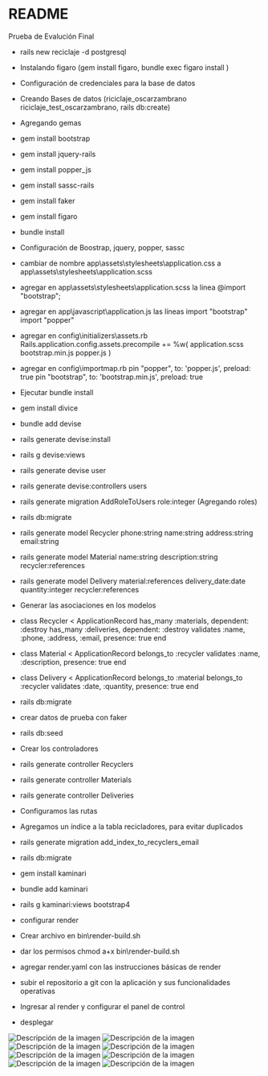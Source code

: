 # README

Prueba de Evalución Final

* rails new reciclaje -d postgresql
* Instalando figaro (gem install figaro, bundle exec figaro install )
* Configuración de credenciales para la base de datos
* Creando Bases de datos (riciclaje_oscarzambrano riciclaje_test_oscarzambrano, rails db:create)
* Agregando gemas
* gem install bootstrap
* gem install jquery-rails
* gem install popper_js
* gem install sassc-rails
* gem install faker
* gem install figaro
* bundle install
* Configuración de Boostrap, jquery, popper, sassc
* cambiar de nombre app\assets\stylesheets\application.css a app\assets\stylesheets\application.scss
* agregar en app\assets\stylesheets\application.scss la linea @import "bootstrap";
* agregar en app\javascript\application.js las líneas import "bootstrap" import "popper"
* agregar en config\initializers\assets.rb Rails.application.config.assets.precompile += %w( application.scss bootstrap.min.js popper.js )
* agregar en config\importmap.rb pin "popper", to: 'popper.js', preload: true pin "bootstrap", to: 'bootstrap.min.js', preload: true
* Ejecutar bundle install
* gem install divice
* bundle add devise
* rails generate devise:install
* rails g devise:views
* rails generate devise user
* rails generate devise:controllers users
* rails generate migration AddRoleToUsers role:integer (Agregando roles)
* rails db:migrate
* rails generate model Recycler phone:string name:string address:string email:string
* rails generate model Material name:string description:string recycler:references
* rails generate model Delivery material:references delivery_date:date quantity:integer recycler:references
* Generar las asociaciones en los modelos
* class Recycler < ApplicationRecord
    has_many :materials, dependent: :destroy
    has_many :deliveries, dependent: :destroy
    validates :name, :phone, :address, :email, presence: true
end
* class Material < ApplicationRecord
  belongs_to :recycler
  validates :name, :description, presence: true
end
* class Delivery < ApplicationRecord
  belongs_to :material
  belongs_to :recycler
  validates :date, :quantity, presence: true
end
* rails db:migrate
* crear datos de prueba con faker
* rails db:seed
* Crear los controladores
* rails generate controller Recyclers
* rails generate controller Materials
* rails generate controller Deliveries
* Configuramos las rutas

* Agregamos un índice a la tabla recicladores, para evitar duplicados
* rails generate migration add_index_to_recyclers_email
* rails db:migrate
* gem install kaminari
* bundle add kaminari
* rails g kaminari:views bootstrap4
* configurar render
* Crear archivo en  bin\render-build.sh
* dar los permisos chmod a+x bin\render-build.sh
* agregar render.yaml con las instrucciones básicas de render
* subir el repositorio a git con la aplicación y sus funcionalidades operativas
* Ingresar al render y configurar el panel de control
* desplegar


<image src="/imagenes/1.png" alt="Descripción de la imagen">
<image src="/imagenes/2.png" alt="Descripción de la imagen">
<image src="/imagenes/3.png" alt="Descripción de la imagen">
<image src="/imagenes/4.png" alt="Descripción de la imagen">
<image src="/imagenes/5.png" alt="Descripción de la imagen">
<image src="/imagenes/6.png" alt="Descripción de la imagen">
<image src="/imagenes/7.png" alt="Descripción de la imagen">
<image src="/imagenes/8.png" alt="Descripción de la imagen">